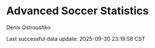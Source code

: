 # Advanced Soccer Statistics
Denis Ostroushko

<!-- gfm -->

Last successful data update: 2025-09-30 23:19:58 CST

